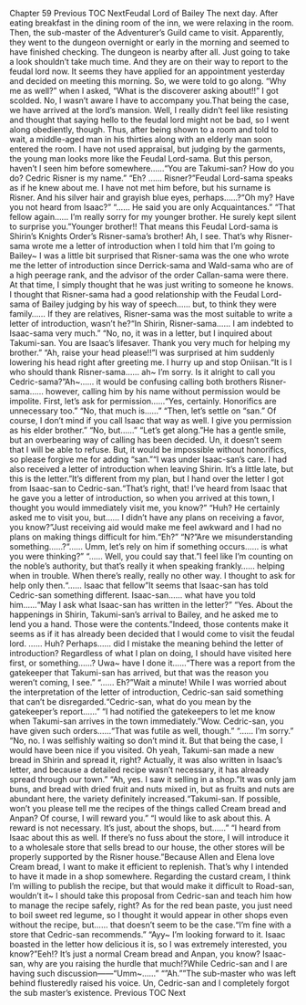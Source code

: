 Chapter 59 Previous TOC NextFeudal Lord of Bailey The next day. After eating breakfast in the dining room of the inn, we were relaxing in the room. Then, the sub-master of the Adventurer’s Guild came to visit. Apparently, they went to the dungeon overnight or early in the morning and seemed to have finished checking. The dungeon is nearby after all. Just going to take a look shouldn’t take much time. And they are on their way to report to the feudal lord now. It seems they have applied for an appointment yesterday and decided on meeting this morning. So, we were told to go along. “Why me as well?” when I asked, “What is the discoverer asking about!!” I got scolded. No, I wasn’t aware I have to accompany you.That being the case, we have arrived at the lord’s mansion. Well, I really didn’t feel like resisting and thought that saying hello to the feudal lord might not be bad, so I went along obediently, though. Thus, after being shown to a room and told to wait, a middle-aged man in his thirties along with an elderly man soon entered the room. I have not used appraisal, but judging by the garments, the young man looks more like the Feudal Lord-sama. But this person, haven’t I seen him before somewhere……“You are Takumi-san? How do you do? Cedric Risner is my name.” “Eh? …… Risner?”Feudal Lord-sama speaks as if he knew about me. I have not met him before, but his surname is Risner. And his silver hair and grayish blue eyes, perhaps……?“Oh my? Have you not heard from Isaac?” “…… He said you are only Acquaintances.” “That fellow again…… I’m really sorry for my younger brother. He surely kept silent to surprise you.”Younger brother!! That means this Feudal Lord-sama is Shirin’s Knights Order’s Risner-sama’s brother! Ah, I see. That’s why Risner-sama wrote me a letter of introduction when I told him that I’m going to Bailey~ I was a little bit surprised that Risner-sama was the one who wrote me the letter of introduction since Derrick-sama and Wald-sama who are of a high peerage rank, and the advisor of the order Callan-sama were there. At that time, I simply thought that he was just writing to someone he knows. I thought that Risner-sama had a good relationship with the Feudal Lord-sama of Bailey judging by his way of speech…… but, to think they were family…… If they are relatives, Risner-sama was the most suitable to write a letter of introduction, wasn’t he?“In Shirin, Risner-sama…… I am indebted to Isaac-sama very much.” “No, no, it was in a letter, but I inquired about Takumi-san. You are Isaac’s lifesaver. Thank you very much for helping my brother.” “Ah, raise your head please!!”I was surprised at him suddenly lowering his head right after greeting me. I hurry up and stop Oniisan.“It is I who should thank Risner-sama…… ah~ I’m sorry. Is it alright to call you Cedric-sama?”Ah~…… it would be confusing calling both brothers Risner-sama…… however, calling him by his name without permission would be impolite. First, let’s ask for permission……“Yes, certainly. Honorifics are unnecessary too.” “No, that much is……” “Then, let’s settle on “san.” Of course, I don’t mind if you call Isaac that way as well. I give you permission as his elder brother.” “No, but……” “Let’s get along.”He has a gentle smile, but an overbearing way of calling has been decided. Un, it doesn’t seem that I will be able to refuse. But, it would be impossible without honorifics, so please forgive me for adding “san.”“I was under Isaac-san’s care. I had also received a letter of introduction when leaving Shirin. It’s a little late, but this is the letter.”It’s different from my plan, but I hand over the letter I got from Isaac-san to Cedric-san.“That’s right, that! I’ve heard from Isaac that he gave you a letter of introduction, so when you arrived at this town, I thought you would immediately visit me, you know?” “Huh? He certainly asked me to visit you, but…… I didn’t have any plans on receiving a favor, you know?”Just receiving aid would make me feel awkward and I had no plans on making things difficult for him.“Eh?” “N?”Are we misunderstanding something……?“…… Umm, let’s rely on him if something occurs…… is what you were thinking?” “…… Well, you could say that.”I feel like I’m counting on the noble’s authority, but that’s really it when speaking frankly…… helping when in trouble. When there’s really, really no other way. I thought to ask for help only then.“…… Isaac that fellow”It seems that Isaac-san has told Cedric-san something different. Isaac-san…… what have you told him……“May I ask what Isaac-san has written in the letter?” “Yes. About the happenings in Shirin, Takumi-san’s arrival to Bailey, and he asked me to lend you a hand. Those were the contents.”Indeed, those contents make it seems as if it has already been decided that I would come to visit the feudal lord. …… Huh? Perhaps…… did I mistake the meaning behind the letter of introduction? Regardless of what I plan on doing, I should have visited here first, or something……? Uwa~ have I done it……“There was a report from the gatekeeper that Takumi-san has arrived, but that was the reason you weren’t coming, I see.” “…… Eh?”Wait a minute! While I was worried about the interpretation of the letter of introduction, Cedric-san said something that can’t be disregarded.“Cedric-san, what do you mean by the gatekeeper’s report……” “I had notified the gatekeepers to let me know when Takumi-san arrives in the town immediately.”Wow. Cedric-san, you have given such orders……“That was futile as well, though.” “…… I’m sorry.” “No, no. I was selfishly waiting so don’t mind it. But that being the case, I would have been nice if you visited. Oh yeah, Takumi-san made a new bread in Shirin and spread it, right? Actually, it was also written in Isaac’s letter, and because a detailed recipe wasn’t necessary, it has already spread through our town.” “Ah, yes. I saw it selling in a shop.”It was only jam buns, and bread with dried fruit and nuts mixed in, but as fruits and nuts are abundant here, the variety definitely increased.“Takumi-san. If possible, won’t you please tell me the recipes of the things called Cream bread and Anpan? Of course, I will reward you.” “I would like to ask about this. A reward is not necessary. It’s just, about the shops, but……” “I heard from Isaac about this as well. If there’s no fuss about the store, I will introduce it to a wholesale store that sells bread to our house, the other stores will be properly supported by the Risner house.”Because Allen and Elena love Cream bread, I want to make it efficient to replenish. That’s why I intended to have it made in a shop somewhere. Regarding the custard cream, I think I’m willing to publish the recipe, but that would make it difficult to Road-san, wouldn’t it~ I should take this proposal from Cedric-san and teach him how to manage the recipe safely, right? As for the red bean paste, you just need to boil sweet red legume, so I thought it would appear in other shops even without the recipe, but…… that doesn’t seem to be the case.“I’m fine with a store that Cedric-san recommends.” “Ayy~ I’m looking forward to it. Isaac boasted in the letter how delicious it is, so I was extremely interested, you know?”Eeh!? It’s just a normal Cream bread and Anpan, you know? Isaac-san, why are you raising the hurdle that much!?While Cedric-san and I are having such discussion――“Umm~……” “”Ah.””The sub-master who was left behind flusteredly raised his voice. Un, Cedric-san and I completely forgot the sub master’s existence. Previous TOC Next